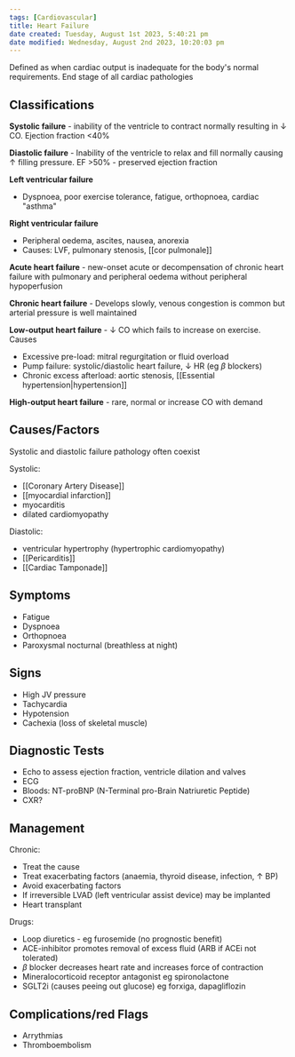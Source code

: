```yaml
---
tags: [Cardiovascular]
title: Heart Failure
date created: Tuesday, August 1st 2023, 5:40:21 pm
date modified: Wednesday, August 2nd 2023, 10:20:03 pm
---
```


Defined as when cardiac output is inadequate for the body's normal requirements. End stage of all cardiac pathologies

## Classifications

**Systolic failure** - inability of the ventricle to contract normally resulting in $\downarrow$ CO. Ejection fraction <40%

**Diastolic failure** - Inability of the ventricle to relax and fill normally causing $\uparrow$ filling pressure. EF >50% - preserved ejection fraction


**Left ventricular failure**
- Dyspnoea, poor exercise tolerance, fatigue, orthopnoea, cardiac "asthma"

**Right ventricular failure**
- Peripheral oedema, ascites, nausea, anorexia
- Causes: LVF, pulmonary stenosis, [[cor pulmonale]]


**Acute heart failure** - new-onset acute or decompensation of chronic heart failure with pulmonary and peripheral oedema without peripheral hypoperfusion

**Chronic heart failure** - Develops slowly, venous congestion is common but arterial pressure is well maintained


**Low-output heart failure** - $\downarrow$ CO which fails to increase on exercise. Causes
- Excessive pre-load: mitral regurgitation or fluid overload
- Pump failure: systolic/diastolic heart failure, $\downarrow$ HR (eg $\beta$ blockers)
- Chronic excess afterload: aortic stenosis, [[Essential hypertension|hypertension]]

**High-output heart failure** - rare, normal or increase CO with demand
## Causes/Factors

Systolic and diastolic failure pathology often coexist

Systolic:

- [[Coronary Artery Disease]]
- [[myocardial infarction]]
- myocarditis
- dilated cardiomyopathy

Diastolic:

- ventricular hypertrophy (hypertrophic cardiomyopathy)
- [[Pericarditis]]
- [[Cardiac Tamponade]]

## Symptoms

- Fatigue
- Dyspnoea
- Orthopnoea
- Paroxysmal nocturnal (breathless at night)

## Signs

- High JV pressure
- Tachycardia
- Hypotension
- Cachexia (loss of skeletal muscle)

## Diagnostic Tests

- Echo to assess ejection fraction, ventricle dilation and valves
- ECG
- Bloods: NT-proBNP (N-Terminal pro-Brain Natriuretic Peptide)
- CXR?

## Management

Chronic:

- Treat the cause
- Treat exacerbating factors (anaemia, thyroid disease, infection, $\uparrow$ BP)
- Avoid exacerbating factors
- If irreversible LVAD (left ventricular assist device) may be implanted
- Heart transplant

Drugs:

- Loop diuretics - eg furosemide (no prognostic benefit)
- ACE-inhibitor promotes removal of excess fluid (ARB if ACEi not tolerated)
- $\beta$ blocker decreases heart rate and increases force of contraction
- Mineralocorticoid receptor antagonist eg spironolactone
- SGLT2i (causes peeing out glucose) eg forxiga, dapagliflozin

## Complications/red Flags

- Arrythmias
- Thromboembolism
